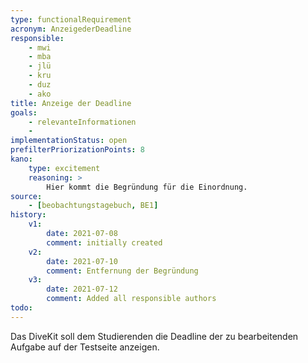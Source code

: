 ```yaml
---
type: functionalRequirement
acronym: AnzeigederDeadline
responsible: 
    - mwi
    - mba
    - jlü
    - kru
    - duz
    - ako
title: Anzeige der Deadline
goals: 
    - relevanteInformationen
    -
implementationStatus: open
prefilterPriorizationPoints: 8
kano:
    type: excitement
    reasoning: >
        Hier kommt die Begründung für die Einordnung.
source:
    - [beobachtungstagebuch, BE1]
history:
    v1:
        date: 2021-07-08
        comment: initially created
    v2:
        date: 2021-07-10
        comment: Entfernung der Begründung
    v3:
        date: 2021-07-12
        comment: Added all responsible authors
todo: 
---
```


Das DiveKit soll dem Studierenden die Deadline der zu bearbeitenden Aufgabe auf der Testseite anzeigen.